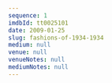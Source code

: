 ```yaml
---
sequence: 1
imdbId: tt0025101
date: 2009-01-25
slug: fashions-of-1934-1934
medium: null
venue: null
venueNotes: null
mediumNotes: null
---
```


